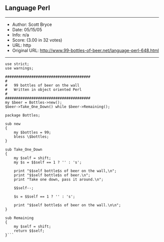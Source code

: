 
## Language Perl ##
---
- Author: Scott Bryce
- Date: 05/15/05
- Info: n/a
- Score:  (3.00 in 32 votes)
- URL: http
- Original URL: http://www.99-bottles-of-beer.net/language-perl-648.html
---

```#!/usr/bin/perl
use strict;
use warnings;

#######################################
#
#   99 bottles of beer on the wall
#   Written in object oriented Perl
#
#######################################
my $beer = Bottles->new();
$beer->Take_One_Down() while $beer->Remaining();

package Bottles;

sub new
{
	my $bottles = 99;
	bless \$bottles;
}

sub Take_One_Down
{
	my $self = shift;	
	my $s = $$self == 1 ? '' : 's';
	
	print "$$self bottle$s of beer on the wall,\n";
	print "$$self bottle$s of beer.\n";
	print "Take one down, pass it around.\n";
	
	$$self--;
	
	$s = $$self == 1 ? '' : 's';
	
	print "$$self bottle$s of beer on the wall.\n\n";
}

sub Remaining
{
	my $self = shift;
	return $$self;	
}```